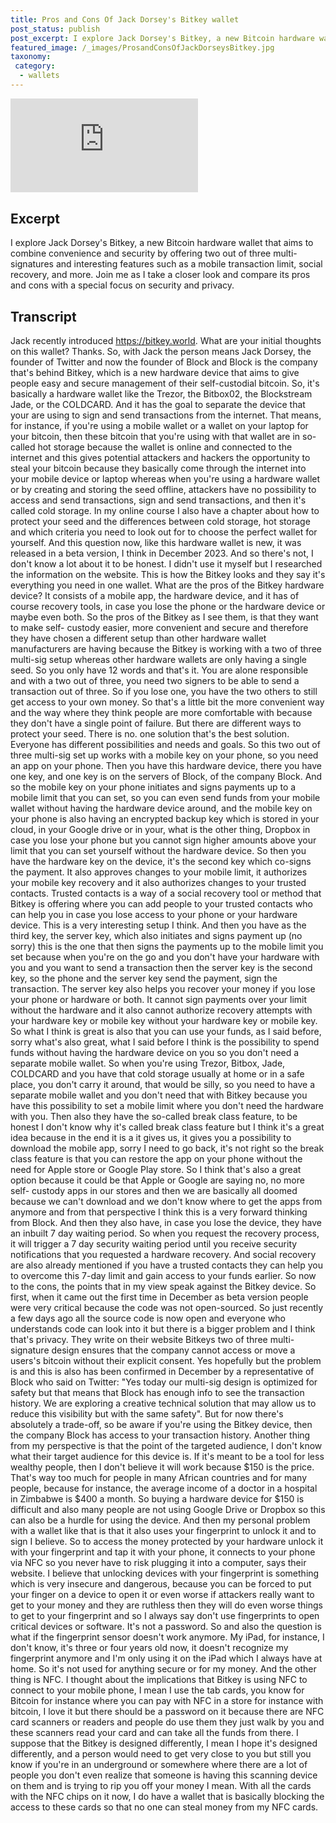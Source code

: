 ```yaml
---
title: Pros and Cons Of Jack Dorsey's Bitkey wallet
post_status: publish
post_excerpt: I explore Jack Dorsey's Bitkey, a new Bitcoin hardware wallet that aims to combine convenience and security.
featured_image: /_images/ProsandConsOfJackDorseysBitkey.jpg
taxonomy:
 category:
  - wallets
---
```


<iframe src="https://player.vimeo.com/video/1021222411?badge=0&amp;autopause=0&amp;player_id=0&amp;app_id=58479" frameborder="0" allow="autoplay; fullscreen; picture-in-picture; clipboard-write; encrypted-media" title="Pros and Cons Of Jack Dorsey&#039;s Bitkey"></iframe>

<div style="margin-bottom:30px;"></div>

## Excerpt

I explore Jack Dorsey's Bitkey, a new Bitcoin hardware wallet that aims to combine convenience and security by offering two out of three multi-signatures and interesting features such as a mobile transaction limit, social recovery, and more. Join me as I take a closer look and compare its pros and cons with a special focus on security and privacy.

## Transcript

Jack recently introduced https://bitkey.world. What are your initial thoughts on this wallet? Thanks. So, with Jack the person means Jack Dorsey, the founder of Twitter and now the founder of Block and Block is the company that's behind Bitkey, which is a new hardware device that aims to give people easy and secure management of their self-custodial bitcoin. So, it's basically a hardware wallet like the Trezor, the Bitbox02, the Blockstream Jade, or the COLDCARD. And it has the goal to separate the device that your are using to sign and send transactions from the internet. That means, for instance, if you're using a mobile wallet or a wallet on your laptop for your bitcoin, then these bitcoin that you're using with that wallet are in so-called hot storage because the wallet is online and connected to the internet and this gives potential attackers and hackers the opportunity to steal your bitcoin because they basically come through the internet into your mobile device or laptop whereas when you're using a hardware wallet or by creating and storing the seed offline, attackers have no possibility to access and send transactions, sign and send transactions, and then it's called cold storage. In my online course I also have a chapter about how to protect your seed and the differences between cold storage, hot storage and which criteria you need to look out for to choose the perfect wallet for yourself. And this question now, like this hardware wallet is new, it was released in a beta version, I think in December 2023. And so there's not, I don't know a lot about it to be honest. I didn't use it myself but I researched the information on the website. This is how the Bitkey looks and they say it's everything you need in one wallet. What are the pros of the Bitkey hardware device? It consists of a mobile app, the hardware device, and it has of course recovery tools, in case you lose the phone or the hardware device or maybe even both. So the pros of the Bitkey as I see them, is that they want to make self- custody easier, more convenient and secure and therefore they have chosen a different setup than other hardware wallet manufacturers are having because the Bitkey is working with a two of three multi-sig setup whereas other hardware wallets are only having a single seed. So you only have 12 words and that's it. You are alone responsible and with a two out of three, you need two signers to be able to send a transaction out of three. So if you lose one, you have the two others to still get access to your own money. So that's a little bit the more convenient way and the way where they think people are more comfortable with because they don't have a single point of failure. But there are different ways to protect your seed. There is no. one solution that's the best solution. Everyone has different possibilities and needs and goals. So this two out of three multi-sig set up works with a mobile key on your phone, so you need an app on your phone. Then you have this hardware device, there you have one key, and one key is on the servers of Block, of the company Block. And so the mobile key on your phone initiates and signs payments up to a mobile limit that you can set, so you can even send funds from your mobile wallet without having the hardware device around, and the mobile key on your phone is also having an encrypted backup key which is stored in your cloud, in your Google drive or in your, what is the other thing, Dropbox in case you lose your phone but you cannot sign higher amounts above your limit that you can set yourself without the hardware device. So then you have the hardware key on the device, it's the second key which co-signs the payment. It also approves changes to your mobile limit, it authorizes your mobile key recovery and it also authorizes changes to your trusted contacts. Trusted contacts is a way of a social recovery tool or method that Bitkey is offering where you can add people to your trusted contacts who can help you in case you lose access to your phone or your hardware device. This is a very interesting setup I think. And then you have as the third key, the server key, which also initiates and signs payment up (no sorry) this is the one that then signs the payments up to the mobile limit you set because when you're on the go and you don't have your hardware with you and you want to send a transaction then the server key is the second key, so the phone and the server key send the payment, sign the transaction. The server key also helps you recover your money if you lose your phone or hardware or both. It cannot sign payments over your limit without the hardware and it also cannot authorize recovery attempts with your hardware key or mobile key without your hardware key or mobile key. So what I think is great is also that you can use your funds, as I said before, sorry what's also great, what I said before I think is the possibility to spend funds without having the hardware device on you so you don't need a separate mobile wallet. So when you're using Trezor, Bitbox, Jade, COLDCARD and you have that cold storage usually at home or in a safe place, you don't carry it around, that would be silly, so you need to have a separate mobile wallet and you don't need that with Bitkey because you have this possibility to set a mobile limit where you don't need the hardware with you. Then also they have the so-called break class feature, to be honest I don't know why it's called break class feature but I think it's a great idea because in the end it is a it gives us, it gives you a possibility to download the mobile app, sorry I need to go back, it's not right so the break class feature is that you can restore the app on your phone without the need for Apple store or Google Play store. So I think that's also a great option because it could be that Apple or Google are saying no, no more self- custody apps in our stores and then we are basically all doomed because we can't download and we don't know where to get the apps from anymore and from that perspective I think this is a very forward thinking from Block. And then they also have, in case you lose the device, they have an inbuilt 7 day waiting period. So when you request the recovery process, it will trigger a 7 day security waiting period until you receive security notifications that you requested a hardware recovery. And social recovery are also already mentioned if you have a trusted contacts they can help you to overcome this 7-day limit and gain access to your funds earlier. So now to the cons, the points that in my view speak against the Bitkey device. So first, when it came out the first time in December as beta version people were very critical because the code was not open-sourced. So just recently a few days ago all the source code is now open and everyone who understands code can look into it but there is a bigger problem and I think that's privacy. They write on their website Bitkeys two of three multi-signature design ensures that the company cannot access or move a users's bitcoin without their explicit consent. Yes hopefully but the problem is and this is also has been confirmed in December by a representative of Block who said on Twitter: "Yes today our multi-sig design is optimized for safety but that means that Block has enough info to see the transaction history. We are exploring a creative technical solution that may allow us to reduce this visibility but with the same safety". But for now there's absolutely a trade-off, so be aware if you're using the Bitkey device, then the company Block has access to your transaction history. Another thing from my perspective is that the point of the targeted audience, I don't know what their target audience for this device is. If it's meant to be a tool for less wealthy people, then I don't believe it will work because $150 is the price. That's way too much for people in many African countries and for many people, because for instance, the average income of a doctor in a hospital in Zimbabwe is $400 a month. So buying a hardware device for $150 is difficult and also many people are not using Google Drive or Dropbox so this can also be a hurdle for using the device. And then my personal problem with a wallet like that is that it also uses your fingerprint to unlock it and to sign I believe. So to access the money protected by your hardware unlock it with your fingerprint and tap it with your phone, it connects to your phone via NFC so you never have to risk plugging it into a computer, says their website. I believe that unlocking devices with your fingerprint is something which is very insecure and dangerous, because you can be forced to put your finger on a device to open it or even worse if attackers really want to get to your money and they are ruthless then they will do even worse things to get to your fingerprint and so I always say don't use fingerprints to open critical devices or software. It's not a password. So and also the question is what if the fingerprint sensor doesn't work anymore. My iPad, for instance, I don't know, it's three or four years old now, it doesn't recognize my fingerprint anymore and I'm only using it on the iPad which I always have at home. So it's not used for anything secure or for my money. And the other thing is NFC. I thought about the implications that Bitkey is using NFC to connect to your mobile phone, I mean I use the tab cards, you know for Bitcoin for instance where you can pay with NFC in a store for instance with bitcoin, I love it but there should be a password on it because there are NFC card scanners or readers and people do use them they just walk by you and these scanners read your card and can take all the funds from there. I suppose that the Bitkey is designed differently, I mean I hope it's designed differently, and a person would need to get very close to you but still you know if you're in an underground or somewhere where there are a lot of people you don't even realize that someone is having this scanning device on them and is trying to rip you off your money I mean. With all the cards with the NFC chips on it now, I do have a wallet that is basically blocking the access to these cards so that no one can steal money from my NFC cards.